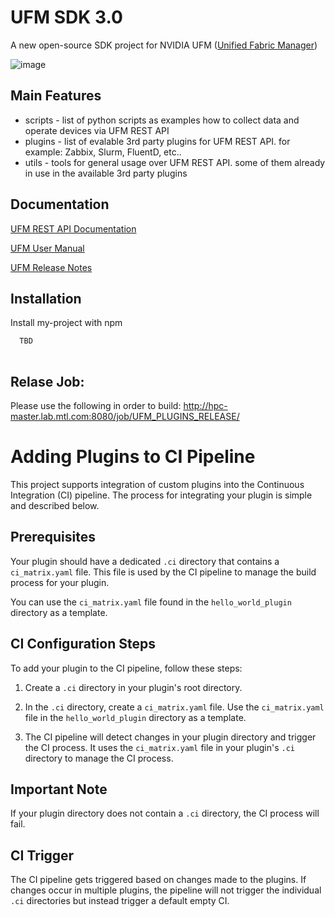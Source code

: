 # UFM SDK 3.0



A new open-source SDK project for NVIDIA UFM ([Unified Fabric Manager](https://www.nvidia.com/en-us/networking/infiniband/ufm/))

![image](https://user-images.githubusercontent.com/3473601/166264210-740f11cd-e890-4e40-ad97-c95fafe32591.png)

## Main Features 

- scripts - list of python scripts as examples how to collect data and operate devices via UFM REST API
- plugins - list of evalable 3rd party plugins for UFM REST API. for example: Zabbix, Slurm, FluentD, etc..  
- utils   - tools for general usage over UFM REST API. some of them already in use in the available 3rd party plugins







## Documentation

[UFM REST API Documentation](https://docs.nvidia.com/networking/display/UFMEnterpriseRESTAPILatest)

[UFM User Manual](https://docs.nvidia.com/networking/display/UFMEnterpriseUMLatest)

[UFM Release Notes](https://docs.nvidia.com/networking/display/UFMEnterpriseUMLatest/Release+Notes)



## Installation

Install my-project with npm

```bash
  TBD
  
```

## Relase Job:
Please use the following in order to build:
http://hpc-master.lab.mtl.com:8080/job/UFM_PLUGINS_RELEASE/
    

# Adding Plugins to CI Pipeline

This project supports integration of custom plugins into the Continuous Integration (CI) pipeline. The process for integrating your plugin is simple and described below.

## Prerequisites

Your plugin should have a dedicated `.ci` directory that contains a `ci_matrix.yaml` file. This file is used by the CI pipeline to manage the build process for your plugin.

You can use the `ci_matrix.yaml` file found in the `hello_world_plugin` directory as a template.


## CI Configuration Steps

To add your plugin to the CI pipeline, follow these steps:

1. Create a `.ci` directory in your plugin's root directory.

2. In the `.ci` directory, create a `ci_matrix.yaml` file. Use the `ci_matrix.yaml` file in the `hello_world_plugin` directory as a template.

3. The CI pipeline will detect changes in your plugin directory and trigger the CI process. It uses the `ci_matrix.yaml` file in your plugin's `.ci` directory to manage the CI process.

## Important Note

If your plugin directory does not contain a `.ci` directory, the CI process will fail.

## CI Trigger

The CI pipeline gets triggered based on changes made to the plugins. If changes occur in multiple plugins, the pipeline will not trigger the individual `.ci` directories but instead trigger a default empty CI.


